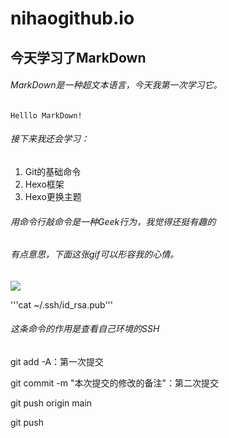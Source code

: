 # nihaogithub.io

## 今天学习了MarkDown
###### MarkDown是一种超文本语言，今天我第一次学习它。
``Helllo MarkDown!``
###### 接下来我还会学习：
1. Git的基础命令
2. Hexo框架
3. Hexo更换主题
###### 用命令行敲命令是一种Geek行为，我觉得还挺有趣的

###### 有点意思，下面这张gif可以形容我的心情。

![](https://qgt-style.oss-cn-hangzhou.aliyuncs.com/newcoursep4/g1/g1-2-2/tenor.gif)

'''cat ~/.ssh/id_rsa.pub'''
###### 这条命令的作用是查看自己环境的SSH

git add -A：第一次提交

git commit -m "本次提交的修改的备注"：第二次提交

git push origin main

git push

